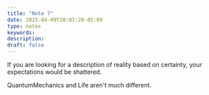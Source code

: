```yaml
---
title: "Note 7"
date: 2015-04-09T20:07:28-05:00
type: notes
keywords:
description:
draft: false
---
```

[comment]: # (A note is any quick thought, quote, one-liners or a simple tweet. )

If you are looking for a description of reality based on certainty, your expectations would be shattered.

QuantumMechanics and Life aren't much different.
